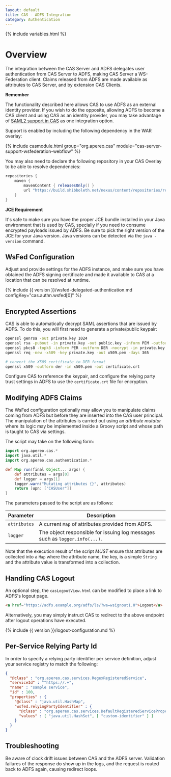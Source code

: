 ```yaml
---
layout: default
title: CAS - ADFS Integration
category: Authentication
---
```


{% include variables.html %}

# Overview

The integration between the CAS Server and ADFS delegates user authentication from CAS Server
to ADFS, making CAS Server a WS-Federation client. Claims released from ADFS are made 
available as attributes to CAS Server, and by extension CAS Clients.

<div class="alert alert-info"><strong>Remember</strong><p>The functionality described 
here allows CAS to use ADFS as an external identity provider. If you wish to do the 
opposite, allowing ADFS to become a CAS client and using CAS as an identity 
provider, you may take advantage of 
<a href="../installation/Configuring-SAML2-Authentication.html">SAML2 support in CAS</a> 
as one integration option.</p></div>

Support is enabled by including the following dependency in the WAR overlay:

{% include casmodule.html group="org.apereo.cas" module="cas-server-support-wsfederation-webflow" %}

You may also need to declare the following repository in your
CAS Overlay to be able to resolve dependencies:

```groovy
repositories {
    maven { 
        mavenContent { releasesOnly() }
        url "https://build.shibboleth.net/nexus/content/repositories/releases" 
    }
}
```

<div class="alert alert-info"><strong>JCE Requirement</strong><p>It's safe to make sure you have the proper JCE bundle 
installed in your Java environment that is used by CAS, specially if you need to consume encrypted payloads issued by ADFS. 
Be sure to pick the right version of the JCE for your Java version. Java 
versions can be detected via the <code>java -version</code> command.</p></div>

## WsFed Configuration

Adjust and provide settings for the ADFS instance, and make sure you have obtained the ADFS 
signing certificate and made it available to CAS at a location that can be resolved at runtime.

{% include {{ version }}/wsfed-delegated-authentication.md configKey="cas.authn.wsfed[0]" %}

## Encrypted Assertions

CAS is able to automatically decrypt SAML assertions that are issued by ADFS. To do this,
you will first need to generate a private/public keypair:

```bash
openssl genrsa -out private.key 1024
openssl rsa -pubout -in private.key -out public.key -inform PEM -outform DER
openssl pkcs8 -topk8 -inform PER -outform DER -nocrypt -in private.key -out private.p8
openssl req -new -x509 -key private.key -out x509.pem -days 365

# convert the X509 certificate to DER format
openssl x509 -outform der -in x509.pem -out certificate.crt
```

Configure CAS to reference the keypair, and configure the relying party trust settings
in ADFS to use the `certificate.crt` file for encryption.

## Modifying ADFS Claims

The WsFed configuration optionally may allow you to manipulate claims coming from ADFS but before they are inserted into the CAS user principal.
The manipulation of the attributes is carried out using an *attribute mutator* where its logic may be implemented inside a Groovy script and whose
path is taught to CAS via settings.

The script may take on the following form:

```groovy
import org.apereo.cas.*
import java.util.*
import org.apereo.cas.authentication.*

def Map run(final Object... args) {
    def attributes = args[0]
    def logger = args[1]
    logger.warn("Mutating attributes {}", attributes)
    return [upn: ["CASUser"]]
}
```

The parameters passed to the script are as follows:

| Parameter             | Description
|-----------------------|-----------------------------------------------------------------------
| `attributes`          | A current `Map` of attributes provided from ADFS.
| `logger`              | The object responsible for issuing log messages such as `logger.info(...)`.

Note that the execution result of the script *MUST* ensure that attributes are collected into a `Map`
where the attribute name, the key, is a simple `String` and the attribute value is transformed into a collection.

## Handling CAS Logout

An optional step, the `casLogoutView.html` can be modified to place a link to ADFS's logout page.

```html
<a href="https://adfs.example.org/adfs/ls/?wa=wsignout1.0">Logout</a>
```

Alternatively, you may simply instruct CAS to redirect to the above endpoint after logout operations have executed.

{% include {{ version }}/logout-configuration.md %}

## Per-Service Relying Party Id

In order to specify a relying party identifier per service definition, adjust your service
registry to match the following:

```json
{
  "@class" : "org.apereo.cas.services.RegexRegisteredService",
  "serviceId" : "^https://.+",
  "name" : "sample service",
  "id" : 100,
  "properties" : {
    "@class" : "java.util.HashMap",
    "wsfed.relyingPartyIdentifier" : {
      "@class" : "org.apereo.cas.services.DefaultRegisteredServiceProperty",
      "values" : [ "java.util.HashSet", [ "custom-identifier" ] ]
    }
  }
}
```

## Troubleshooting

Be aware of clock drift issues between CAS and the ADFS server. Validation failures of the response do show up in the logs, and the request is routed back to ADFS again, causing redirect loops.
